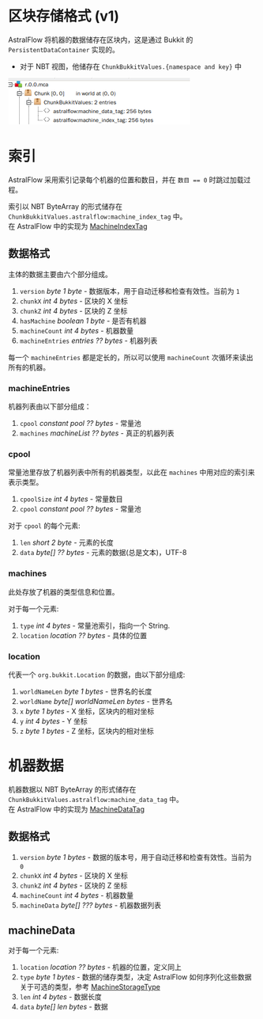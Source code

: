 # 区块存储格式 (v1)

AstralFlow 将机器的数据储存在区块内，这是通过 Bukkit 的 `PersistentDataContainer` 实现的。

- 对于 NBT 视图，他储存在 `ChunkBukkitValues.{namespace and key}` 中

![NBT Explorer Preview](../../assets/nbt_exp_csc.png)

# 索引

AstralFlow 采用索引记录每个机器的位置和数目，并在 `数目 == 0` 时跳过加载过程。

索引以 NBT ByteArray 的形式储存在 `ChunkBukkitValues.astralflow:machine_index_tag` 中。  
在 AstralFlow
中的实现为 [MachineIndexTag](https://github.com/InlinedLambdas/AstralFlow/blob/main/src/main/java/io/ib67/astralflow/internal/storage/impl/chunk/tag/MachineIndexTag.java)

## 数据格式

主体的数据主要由六个部分组成。

1. `version` *byte 1 byte* - 数据版本，用于自动迁移和检查有效性。当前为 `1`
2. `chunkX` *int 4 bytes* - 区块的 X 坐标
3. `chunkZ` *int 4 bytes* - 区块的 Z 坐标
4. `hasMachine` *boolean 1 byte* - 是否有机器
5. `machineCount` *int 4 bytes* - 机器数量
6. `machineEntries` *entries ?? bytes* - 机器列表

每一个 `machineEntries` 都是定长的，所以可以使用 `machineCount` 次循环来读出所有的机器。

### machineEntries

机器列表由以下部分组成：

1. `cpool` *constant pool ?? bytes* - 常量池  
2. `machines` *machineList ?? bytes* - 真正的机器列表

### cpool

常量池里存放了机器列表中所有的机器类型，以此在 `machines` 中用对应的索引来表示类型。

1. `cpoolSize` *int 4 bytes* - 常量数目
2. `cpool` *constant pool ?? bytes* - 常量池

对于 `cpool` 的每个元素:

1. `len` *short 2 byte* - 元素的长度
2. `data` *byte[] ?? bytes* - 元素的数据(总是文本)，UTF-8

### machines

此处存放了机器的类型信息和位置。

对于每一个元素:

1. `type` *int 4 bytes* - 常量池索引，指向一个 String.
2. `location` *location ?? bytes* - 具体的位置

### location

代表一个 `org.bukkit.Location` 的数据，由以下部分组成:

1. `worldNameLen` *byte 1 bytes* - 世界名的长度
2. `worldName` *byte[] worldNameLen bytes* - 世界名
3. `x` *byte 1 bytes* - X 坐标，区块内的相对坐标
4. `y` *int 4 bytes* - Y 坐标
5. `z` *byte 1 bytes* - Z 坐标，区块内的相对坐标

# 机器数据

机器数据以 NBT ByteArray 的形式储存在 `ChunkBukkitValues.astralflow:machine_data_tag` 中。  
在 AstralFlow
中的实现为 [MachineDataTag](https://github.com/InlinedLambdas/AstralFlow/blob/main/src/main/java/io/ib67/astralflow/internal/storage/impl/chunk/tag/MachineDataTag.java)

## 数据格式

1. `version` *byte 1 bytes* - 数据的版本号，用于自动迁移和检查有效性。当前为 `0`
2. `chunkX` *int 4 bytes* - 区块的 X 坐标
3. `chunkZ` *int 4 bytes* - 区块的 Z 坐标
4. `machineCount` *int 4 bytes* - 机器数量
5. `machineData` *byte[] ??? bytes* - 机器数据列表

## machineData

对于每一个元素:

1. `location` *location ?? bytes* - 机器的位置，定义同上
2. `type` *byte 1 bytes* - 数据的储存类型，决定 AstralFlow 如何序列化这些数据  
   关于可选的类型，参考 [MachineStorageType](https://github.com/InlinedLambdas/AstralFlow/blob/main/src/main/java/io/ib67/astralflow/internal/storage/impl/MachineStorageType.java)
3. `len` *int 4 bytes* - 数据长度
4. `data` *byte[] len bytes* - 数据
